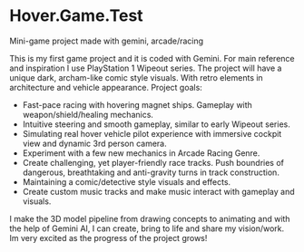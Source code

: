 # Hover.Game.Test
Mini-game project made with gemini, arcade/racing

This is my first game project and it is coded with Gemini. For main reference and inspiration I use PlayStation 1 Wipeout series.
The project will have a unique dark, archam-like comic style visuals. With retro elements in architecture and vehicle appearance.
Project goals:
* Fast-pace racing with hovering magnet ships. Gameplay with weapon/shield/healing mechanics. 
* Intuitive steering and smooth gameplay, similar to early Wipeout series.
* Simulating real hover vehicle pilot experience with immersive cockpit view and dynamic 3rd person camera.
* Experiment with a few new mechanics in Arcade Racing Genre.
* Create challenging, yet player-friendly race tracks. Push boundries of dangerous, breathtaking and anti-gravity turns in track construction.
* Maintaining a comic/detective style visuals and effects.
* Create custom music tracks and make music interact with gameplay and visuals.

I make the 3D model pipeline from drawing concepts to animating and with the help of Gemini AI, I can create, bring to life and share my vision/work.
Im very excited as the progress of the project grows!
